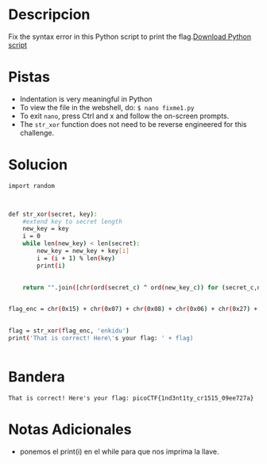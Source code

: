 # Descripcion 
Fix the syntax error in this Python script to print the flag.[Download Python script](https://artifacts.picoctf.net/c/26/fixme1.py)
# Pistas
- Indentation is very meaningful in Python
- To view the file in the webshell, do: `$ nano fixme1.py`
- To exit `nano`, press Ctrl and x and follow the on-screen prompts.
- The `str_xor` function does not need to be reverse engineered for this challenge.
# Solucion 
```bash
import random



def str_xor(secret, key):
    #extend key to secret length
    new_key = key
    i = 0
    while len(new_key) < len(secret):
        new_key = new_key + key[i]
        i = (i + 1) % len(key)   
        print(i)
        
      
    return "".join([chr(ord(secret_c) ^ ord(new_key_c)) for (secret_c,new_key_c) in zip(secret,new_key)])


flag_enc = chr(0x15) + chr(0x07) + chr(0x08) + chr(0x06) + chr(0x27) + chr(0x21) + chr(0x23) + chr(0x15) + chr(0x5a) + chr(0x07) + chr(0x00) + chr(0x46) + chr(0x0b) + chr(0x1a) + chr(0x5a) + chr(0x1d) + chr(0x1d) + chr(0x2a) + chr(0x06) + chr(0x1c) + chr(0x5a) + chr(0x5c) + chr(0x55) + chr(0x40) + chr(0x3a) + chr(0x5e) + chr(0x52) + chr(0x0c) + chr(0x01) + chr(0x42) + chr(0x57) + chr(0x59) + chr(0x0a) + chr(0x14)

  
flag = str_xor(flag_enc, 'enkidu')
print('That is correct! Here\'s your flag: ' + flag)



```
# Bandera
```
That is correct! Here's your flag: picoCTF{1nd3nt1ty_cr1515_09ee727a}
```
# Notas Adicionales
- ponemos el print(i) en el while para que nos imprima la llave.